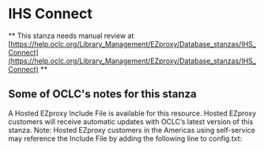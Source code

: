 # IHS Connect
** This stanza needs manual review at [https://help.oclc.org/Library_Management/EZproxy/Database_stanzas/IHS_Connect](https://help.oclc.org/Library_Management/EZproxy/Database_stanzas/IHS_Connect) **

## Some of OCLC's notes for this stanza

A Hosted EZproxy Include File is available for this resource. Hosted EZproxy customers will receive automatic updates with OCLC&rsquo;s latest version of this stanza. Note: Hosted EZproxy customers in the Americas using self-service may reference the Include File by adding the following line to config.txt:

&nbsp;

&nbsp;
